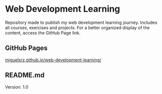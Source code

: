 # Web Development Learning

Repository made to publish my web development learning journey. Includes all courses, exercises and projects. For a better organized display of the content, access the GitHub Page link.


## GitHub Pages

[miguelsrz.github.io/web-development-learning/](https://miguelsrz.github.io/web-development-learning/)

## README.md
Version: 1.0